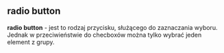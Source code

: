 ## radio button

**radio button** - jest to rodzaj przycisku, służącego do zaznaczania wyboru. Jednak w przeciwieństwie
do checboxów można tylko wybrać jeden element z grupy.